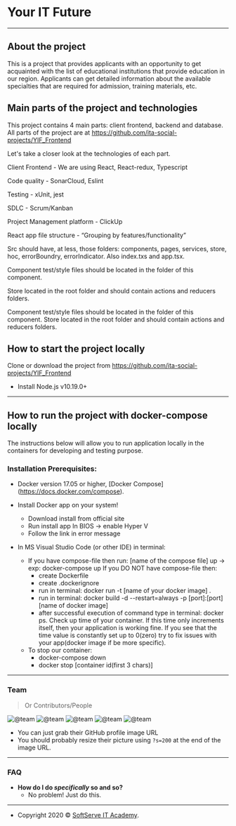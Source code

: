 # Your IT Future

---

## About the project

This is a project that provides applicants with an opportunity to get acquainted with the list of educational institutions that provide education in our region. Applicants can get detailed information about the available specialties that are required for admission, training materials, etc.


## Main parts of the project and technologies

This project contains 4 main parts: client frontend, backend and database. All parts of the project are at https://github.com/ita-social-projects/YIF_Frontend

Let's take a closer look at the technologies of each part.

Client Frontend - We are using React, React-redux, Typescript

Code quality - SonarCloud, Eslint

Testing - xUnit, jest

SDLC - Scrum/Kanban

Project Management platform - ClickUp

React app file structure - “Grouping by features/functionality”

Src should have, at less, those folders: components, pages, services, store, hoc, errorBoundry, errorIndicator. Also index.txs and app.tsx.

Component test/style files should be located in the folder of this component.
 
Store located in the root folder and should contain actions and reducers folders.

Component test/style files should be located in the folder of this component. Store located in the root folder and should contain actions and reducers folders.


## How to start the project locally

Clone or download the project from https://github.com/ita-social-projects/YIF_Frontend

- Install Node.js v10.19.0+

---

## How to run the project with docker-compose locally

The instructions below will allow you to run application locally in the containers for developing and testing purpose.

### Installation Prerequisites:

- Docker version 17.05 or higher, [Docker Compose] (https://docs.docker.com/compose).

- Install Docker app on your system!
   - Download install from official site
   - Run install app In BIOS -> enable Hyper V
   - Follow the link in error message

- In MS Visual Studio Code (or other IDE) in terminal:
	- If you have compose-file then run:  [name of the compose file] up -> exp: docker-compose up
	If you DO NOT have compose-file then:
		- create Dockerfile
		- create .dockerignore
		- run in terminal: docker run -t [name of your docker image] .
		- run in terminal: docker build -d --restart=always -p [port]:[port] [name of docker image]
        - after successful execution of command type in terminal: docker ps.
    Check up time of your container. If this time only increments itself, then your application is working fine. If you see that the time value is constantly set up to 0(zero) try to fix issues with your app(docker image if be more specific).
    - To stop our container:
	    - docker-compose down
	    - docker stop [container id(first 3 chars)]
 

---

### Team

> Or Contributors/People

![@team](https://avatars2.githubusercontent.com/u/64921184?s=200&v=4)
![@team](https://avatars0.githubusercontent.com/u/62026523?s=200&u=c5ffa62223d32312a6f3592c66e4c791eb4c7343&v=4)
![@team](https://avatars1.githubusercontent.com/u/60184096?s=200&u=354406f2bcd0522f17e5c94d2b7c6d34596f0ec9&v=4)
![@team](https://avatars0.githubusercontent.com/u/58741436?s=200&u=ffc14f01ed18eab531f52e6b06865ee410b57965&v=4)
![@team](https://avatars2.githubusercontent.com/u/60231618?s=200&u=5a15300a5626ca41ca26910dc1660a74d3dc4847&v=4)

- You can just grab their GitHub profile image URL
- You should probably resize their picture using `?s=200` at the end of the image URL.

---

### FAQ


- **How do I do _specifically_ so and so?**
  - No problem! Just do this.

---

- Copyright 2020 © <a href="https://softserve.academy/" target="_blank"> SoftServe IT Academy</a>.
